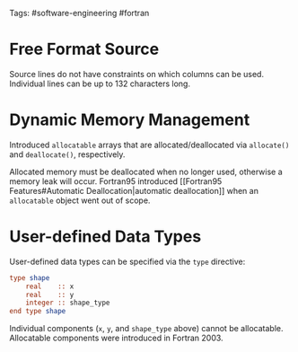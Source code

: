 Tags: #software-engineering #fortran 

# Free Format Source
Source lines do not have constraints on which columns can be used.  Individual lines can be up to 132 characters long.

# Dynamic Memory Management
Introduced `allocatable` arrays that are allocated/deallocated via `allocate()` and `deallocate()`, respectively.

Allocated memory must be deallocated when no longer used, otherwise a memory leak will occur.  Fortran95 introduced [[Fortran95 Features#Automatic Deallocation|automatic deallocation]] when an `allocatable` object went out of scope.

# User-defined Data Types
User-defined data types can be specified via the `type` directive:
```fortran
type shape
    real    :: x
    real    :: y
    integer :: shape_type
end type shape
```

Individual components (`x`, `y`, and `shape_type` above) cannot be allocatable.  Allocatable components were introduced in Fortran 2003.